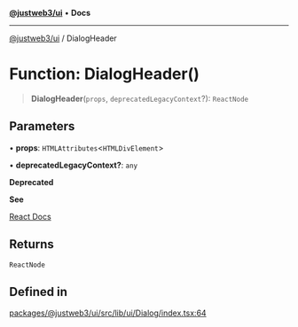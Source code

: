 [**@justweb3/ui**](../README.md) • **Docs**

***

[@justweb3/ui](../globals.md) / DialogHeader

# Function: DialogHeader()

> **DialogHeader**(`props`, `deprecatedLegacyContext`?): `ReactNode`

## Parameters

• **props**: `HTMLAttributes`\<`HTMLDivElement`\>

• **deprecatedLegacyContext?**: `any`

**Deprecated**

**See**

[React Docs](https://legacy.reactjs.org/docs/legacy-context.html#referencing-context-in-lifecycle-methods)

## Returns

`ReactNode`

## Defined in

[packages/@justweb3/ui/src/lib/ui/Dialog/index.tsx:64](https://github.com/JustaName-id/JustaName-sdk/blob/dc845c10af242e3ca87d95ef392516ac0bfa8b95/packages/@justweb3/ui/src/lib/ui/Dialog/index.tsx#L64)
